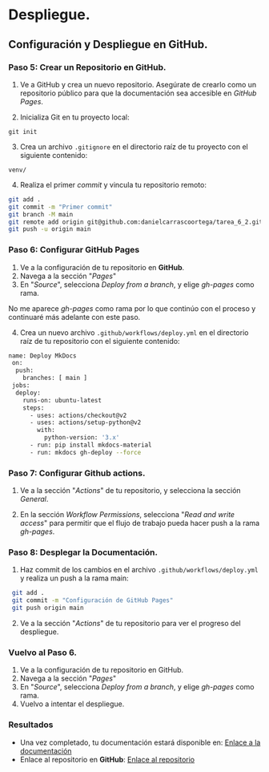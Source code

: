 # Despliegue.

## Configuración y Despliegue en GitHub.

### Paso 5: Crear un Repositorio en GitHub.

1. Ve a GitHub y crea un nuevo repositorio. Asegúrate de crearlo como un repositorio público para que la documentación sea accesible en *GitHub Pages*.

2. Inicializa Git en tu proyecto local:

`git init`

3. Crea un archivo `.gitignore` en el directorio raíz de tu proyecto con el siguiente contenido:

`venv/`

4. Realiza el primer *commit* y vincula tu repositorio remoto:

```bash
git add .
git commit -m "Primer commit"
git branch -M main
git remote add origin git@github.com:danielcarrascoortega/tarea_6_2.git
git push -u origin main
```

### Paso 6: Configurar GitHub Pages 

1. Ve a la configuración de tu repositorio en **GitHub**.
2. Navega a la sección "*Pages*" 
3. En "*Source*", selecciona *Deploy from a branch*, y elige *gh-pages* como rama.

No me aparece *gh-pages* como rama por lo que continúo con el proceso y continuaré más adelante con este paso.

4. Crea un nuevo archivo `.github/workflows/deploy.yml` en el directorio raíz de tu repositorio con el siguiente contenido: 

```bash
name: Deploy MkDocs
 on:
  push:
    branches: [ main ]
 jobs:
  deploy:
    runs-on: ubuntu-latest
    steps:
      - uses: actions/checkout@v2
      - uses: actions/setup-python@v2
        with:
          python-version: '3.x'
      - run: pip install mkdocs-material
      - run: mkdocs gh-deploy --force
```

### Paso 7: Configurar Github actions.

1. Ve a la sección "*Actions*" de tu repositorio, y selecciona la sección *General*.

 2. En la sección *Workflow Permissions*, selecciona "*Read and write access*" para permitir que el flujo de trabajo pueda hacer push a la rama *gh-pages*.

### Paso 8: Desplegar la Documentación.

1. Haz commit de los cambios en el archivo `.github/workflows/deploy.yml` y realiza un push a la rama main: 

```bash
 git add .
 git commit -m "Configuración de GitHub Pages"
 git push origin main
```

2. Ve a la sección "*Actions*" de tu repositorio para ver el progreso del despliegue.

### Vuelvo al Paso 6.
1. Ve a la configuración de tu repositorio en GitHub. 
2. Navega a la sección "*Pages*" 
3. En "*Source*", selecciona *Deploy from a branch*, y elige *gh-pages* como rama.
4. Vuelvo a intentar el despliegue.

### Resultados

* Una vez completado, tu documentación estará disponible en: [Enlace a la documentación](https://danielcarrascoortega.github.io/tarea_6_2/)
* Enlace al repositorio en **GitHub**: [Enlace al repositorio](https://github.com/danielcarrascoortega/tarea_6_2)